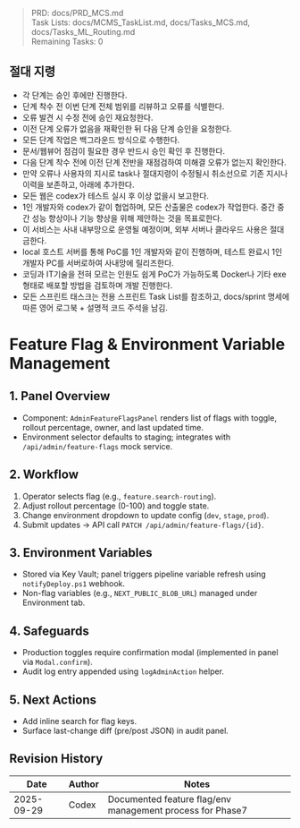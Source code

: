 > PRD: docs/PRD_MCS.md  
> Task Lists: docs/MCMS_TaskList.md, docs/Tasks_MCS.md, docs/Tasks_ML_Routing.md  
> Remaining Tasks: 0

## 절대 지령
- 각 단계는 승인 후에만 진행한다.
- 단계 착수 전 이번 단계 전체 범위를 리뷰하고 오류를 식별한다.
- 오류 발견 시 수정 전에 승인 재요청한다.
- 이전 단계 오류가 없음을 재확인한 뒤 다음 단계 승인을 요청한다.
- 모든 단계 작업은 백그라운드 방식으로 수행한다.
- 문서/웹뷰어 점검이 필요한 경우 반드시 승인 확인 후 진행한다.
- 다음 단계 착수 전에 이전 단계 전반을 재점검하여 미해결 오류가 없는지 확인한다.
- 만약 오류나 사용자의 지시로 task나 절대지령이 수정될시 취소선으로 기존 지시나 이력을 보존하고, 아래에 추가한다.
- 모든 웹은 codex가 테스트 실시 후 이상 없을시 보고한다.
- 1인 개발자와 codex가 같이 협업하며, 모든 산출물은 codex가 작업한다. 중간 중간 성능 향상이나 기능 향상을 위해 제안하는 것을 목표로한다.
- 이 서비스는 사내 내부망으로 운영될 예정이며, 외부 서버나 클라우드 사용은 절대 금한다.
- local 호스트 서버를 통해 PoC를 1인 개발자와 같이 진행하며, 테스트 완료시 1인 개발자 PC를 서버로하여 사내망에 릴리즈한다.
- 코딩과 IT기술을 전혀 모르는 인원도 쉽게 PoC가 가능하도록 Docker나 기타 exe 형태로 배포할 방법을 검토하며 개발 진행한다.
- 모든 스프린트 태스크는 전용 스프린트 Task List를 참조하고, docs/sprint 명세에 따른 영어 로그북 + 설명적 코드 주석을 남김.
# Feature Flag & Environment Variable Management

## 1. Panel Overview
- Component: `AdminFeatureFlagsPanel` renders list of flags with toggle, rollout percentage, owner, and last updated time.
- Environment selector defaults to staging; integrates with `/api/admin/feature-flags` mock service.

## 2. Workflow
1. Operator selects flag (e.g., `feature.search-routing`).
2. Adjust rollout percentage (0-100) and toggle state.
3. Change environment dropdown to update config (`dev`, `stage`, `prod`).
4. Submit updates → API call `PATCH /api/admin/feature-flags/{id}`.

## 3. Environment Variables
- Stored via Key Vault; panel triggers pipeline variable refresh using `notifyDeploy.ps1` webhook.
- Non-flag variables (e.g., `NEXT_PUBLIC_BLOB_URL`) managed under Environment tab.

## 4. Safeguards
- Production toggles require confirmation modal (implemented in panel via `Modal.confirm`).
- Audit log entry appended using `logAdminAction` helper.

## 5. Next Actions
- Add inline search for flag keys.
- Surface last-change diff (pre/post JSON) in audit panel.

## Revision History
| Date | Author | Notes |
| --- | --- | --- |
| 2025-09-29 | Codex | Documented feature flag/env management process for Phase7 |

